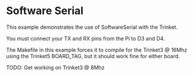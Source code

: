 # Software Serial

This example demonstrates the use of SoftwareSerial with the Trinket.

You must connect your TX and RX pins from the Pi to D3 and D4.

The Makefile in this example forces it to compile for the Trinket3 @ 16Mhz 
using the Trinket5 BOARD_TAG, but it should work fine for either board.

TODO: Get working on Trinket3 @ 8Mhz